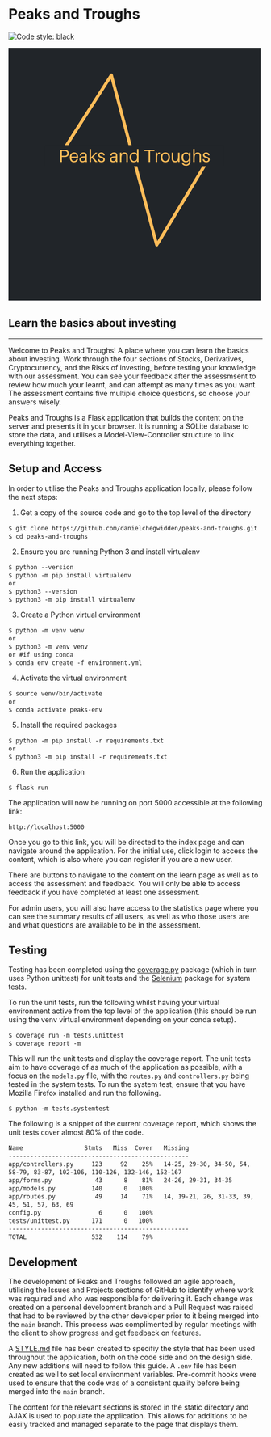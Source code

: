 # Peaks and Troughs
[![Code style: black](https://img.shields.io/badge/code%20style-black-000000.svg)](https://github.com/psf/black)

<img src="./app/static/images/logo.png" alt="Logo" class="center">

## Learn the basics about investing
<hr>

Welcome to Peaks and Troughs! A place where you can learn the basics about investing. Work through the four sections of Stocks, Derivatives, Cryptocurrency, and the Risks of investing, before testing your knowledge with our assessment. You can see your feedback after the assessmsent to review how much your learnt, and can attempt as many times as you want. The assessment contains five multiple choice questions, so choose your answers wisely.

Peaks and Troughs is a Flask application that builds the content on the server and presents it in your browser. It is running a SQLite database to store the data, and utilises a Model-View-Controller structure to link everything together.

## Setup and Access
In order to utilise the Peaks and Troughs application locally, please follow the next steps:

1. Get a copy of the source code and go to the top level of the directory
```
$ git clone https://github.com/danielchegwidden/peaks-and-troughs.git
$ cd peaks-and-troughs
```
2. Ensure you are running Python 3 and install virtualenv
```
$ python --version
$ python -m pip install virtualenv
or
$ python3 --version
$ python3 -m pip install virtualenv
```
3. Create a Python virtual environment
```
$ python -m venv venv
or
$ python3 -m venv venv
or #if using conda
$ conda env create -f environment.yml
```
4. Activate the virtual environment
```
$ source venv/bin/activate
or
$ conda activate peaks-env
```
5. Install the required packages
```
$ python -m pip install -r requirements.txt
or
$ python3 -m pip install -r requirements.txt
```
6. Run the application
```
$ flask run
```
The application will now be running on port 5000 accessible at the following link:
```
http://localhost:5000
```
Once you go to this link, you will be directed to the index page and can navigate around the application. For the initial use, click login to access the content, which is also where you can register if you are a new user.

There are buttons to navigate to the content on the learn page as well as to access the assessment and feedback. You will only be able to access feedback if you have completed at least one assessment.

For admin users, you will also have access to the statistics page where you can see the summary results of all users, as well as who those users are and what questions are available to be in the assessment.

## Testing
Testing has been completed using the [coverage.py](https://coverage.readthedocs.io/en/coverage-5.5/) package (which in turn uses Python unittest) for unit tests and the [Selenium](https://www.selenium.dev) package for system tests.

To run the unit tests, run the following whilst having your virtual environment active from the top level of the application (this should be run using the venv virtual environment depending on your conda setup).
```
$ coverage run -m tests.unittest
$ coverage report -m
```
This will run the unit tests and display the coverage report. The unit tests aim to have coverage of as much of the application as possible, with a focus on the ```models.py``` file, with the ```routes.py``` and ```controllers.py``` being tested in the system tests. To run the system test, ensure that you have Mozilla Firefox installed and run the following.
```
$ python -m tests.systemtest
```
The following is a snippet of the current coverage report, which shows the unit tests cover almost 80% of the code.
```
Name                 Stmts   Miss  Cover   Missing
--------------------------------------------------
app/controllers.py     123     92    25%   14-25, 29-30, 34-50, 54, 58-79, 83-87, 102-106, 110-126, 132-146, 152-167
app/forms.py            43      8    81%   24-26, 29-31, 34-35
app/models.py          140      0   100%
app/routes.py           49     14    71%   14, 19-21, 26, 31-33, 39, 45, 51, 57, 63, 69
config.py                6      0   100%
tests/unittest.py      171      0   100%
--------------------------------------------------
TOTAL                  532    114    79%
```

## Development
The development of Peaks and Troughs followed an agile approach, utilising the Issues and Projects sections of GitHub to identify where work was required and who was responsible for delivering it. Each change was created on a personal development branch and a Pull Request was raised that had to be reviewed by the other developer prior to it being merged into the ```main``` branch. This process was complimented by regular meetings with the client to show progress and get feedback on features.

A [STYLE.md](STYLE.md) file has been created to specifiy the style that has been used throughout the application, both on the code side and on the design side. Any new additions will need to follow this guide. A ```.env``` file has been created as well to set local environment variables. Pre-commit hooks were used to ensure that the code was of a consistent quality before being merged into the ```main``` branch.

The content for the relevant sections is stored in the static directory and AJAX is used to populate the application. This allows for additions to be easily tracked and managed separate to the page that displays them.
